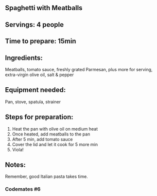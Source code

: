 ## Spaghetti with Meatballs 

## Servings: 4 people

## Time to prepare: 15min

## Ingredients:
Meatballs, tomato sauce, freshly grated Parmesan, plus more for serving, extra-virgin olive oil, salt & pepper

## Equipment needed: 
Pan, stove, spatula, strainer

## Steps for preparation:
1. Heat the pan with olive oil on medium heat
2. Once heated, add meatballs to the pan
3. After 5 min, add tomato sauce
4. Cover the lid and let it cook for 5 more min
5. Viola!


## Notes:
Remember, good Italian pasta takes time. 


### Codemates #6
